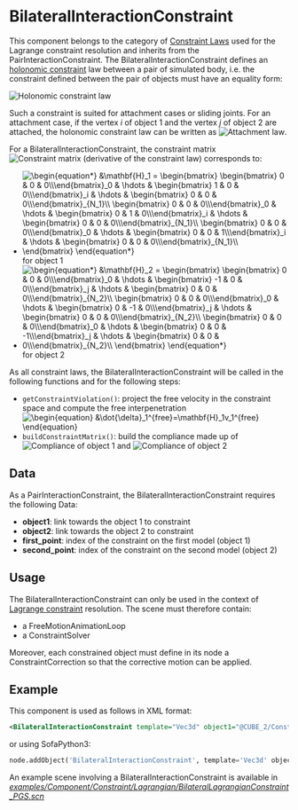 BilateralInteractionConstraint
==============================

This component belongs to the category of [Constraint Laws](https://www.sofa-framework.org/community/doc/simulation-principles/constraint/lagrange-constraint/#constraint-laws) used for the Lagrange constraint resolution and inherits from the PairInteractionConstraint. The BilateralInteractionConstraint defines an [holonomic constraint](https://en.wikipedia.org/wiki/Holonomic_constraints) law between a pair of simulated body, i.e. the constraint defined between the pair of objects must have an equality form:

<img class="latex" src="https://latex.codecogs.com/png.latex?\Phi(x_1,x_2%20...)~=~0" title="Holonomic constraint law" />

Such a constraint is suited for attachment cases or sliding joints. For an attachment case, if the vertex _i_ of object 1 and the vertex _j_ of object 2 are attached, the holonomic constraint law can be written as <img class="latex" src="https://latex.codecogs.com/png.latex?x_1(i)-x_2(j)~=~0" title="Attachment law" />.

For a BilateralInteractionConstraint, the constraint matrix <img class="latex" src="https://latex.codecogs.com/png.latex?\mathbf{H}" title="Constraint matrix" /> (derivative of the constraint law) corresponds to:

- <img src="https://latex.codecogs.com/gif.latex?\begin{equation*}&space;&\mathbf{H}_1&space;=&space;\begin{bmatrix}&space;\begin{bmatrix}&space;0&space;&&space;0&space;&&space;0\\\end{bmatrix}_0&space;&&space;\hdots&space;&&space;\begin{bmatrix}&space;1&space;&&space;0&space;&&space;0\\\end{bmatrix}_i&space;&&space;\hdots&space;&&space;\begin{bmatrix}&space;0&space;&&space;0&space;&&space;0\\\end{bmatrix}_{N_1}\\&space;\begin{bmatrix}&space;0&space;&&space;0&space;&&space;0\\\end{bmatrix}_0&space;&&space;\hdots&space;&&space;\begin{bmatrix}&space;0&space;&&space;1&space;&&space;0\\\end{bmatrix}_i&space;&&space;\hdots&space;&&space;\begin{bmatrix}&space;0&space;&&space;0&space;&&space;0\\\end{bmatrix}_{N_1}\\&space;\begin{bmatrix}&space;0&space;&&space;0&space;&&space;0\\\end{bmatrix}_0&space;&&space;\hdots&space;&&space;\begin{bmatrix}&space;0&space;&&space;0&space;&&space;1\\\end{bmatrix}_i&space;&&space;\hdots&space;&&space;\begin{bmatrix}&space;0&space;&&space;0&space;&&space;0\\\end{bmatrix}_{N_1}\\&space;\end{bmatrix}&space;\end{equation*}" title="\begin{equation*} &\mathbf{H}_1 = \begin{bmatrix} \begin{bmatrix} 0 & 0 & 0\\\end{bmatrix}_0 & \hdots & \begin{bmatrix} 1 & 0 & 0\\\end{bmatrix}_i & \hdots & \begin{bmatrix} 0 & 0 & 0\\\end{bmatrix}_{N_1}\\ \begin{bmatrix} 0 & 0 & 0\\\end{bmatrix}_0 & \hdots & \begin{bmatrix} 0 & 1 & 0\\\end{bmatrix}_i & \hdots & \begin{bmatrix} 0 & 0 & 0\\\end{bmatrix}_{N_1}\\ \begin{bmatrix} 0 & 0 & 0\\\end{bmatrix}_0 & \hdots & \begin{bmatrix} 0 & 0 & 1\\\end{bmatrix}_i & \hdots & \begin{bmatrix} 0 & 0 & 0\\\end{bmatrix}_{N_1}\\ \end{bmatrix} \end{equation*}" /> for object 1
- <img src="https://latex.codecogs.com/gif.latex?\begin{equation*}&space;&\mathbf{H}_2&space;=&space;\begin{bmatrix}&space;\begin{bmatrix}&space;0&space;&&space;0&space;&&space;0\\\end{bmatrix}_0&space;&&space;\hdots&space;&&space;\begin{bmatrix}&space;-1&space;&&space;0&space;&&space;0\\\end{bmatrix}_j&space;&&space;\hdots&space;&&space;\begin{bmatrix}&space;0&space;&&space;0&space;&&space;0\\\end{bmatrix}_{N_2}\\&space;\begin{bmatrix}&space;0&space;&&space;0&space;&&space;0\\\end{bmatrix}_0&space;&&space;\hdots&space;&&space;\begin{bmatrix}&space;0&space;&&space;-1&space;&&space;0\\\end{bmatrix}_j&space;&&space;\hdots&space;&&space;\begin{bmatrix}&space;0&space;&&space;0&space;&&space;0\\\end{bmatrix}_{N_2}\\&space;\begin{bmatrix}&space;0&space;&&space;0&space;&&space;0\\\end{bmatrix}_0&space;&&space;\hdots&space;&&space;\begin{bmatrix}&space;0&space;&&space;0&space;&&space;-1\\\end{bmatrix}_j&space;&&space;\hdots&space;&&space;\begin{bmatrix}&space;0&space;&&space;0&space;&&space;0\\\end{bmatrix}_{N_2}\\&space;\end{bmatrix}&space;\end{equation*}" title="\begin{equation*} &\mathbf{H}_2 = \begin{bmatrix} \begin{bmatrix} 0 & 0 & 0\\\end{bmatrix}_0 & \hdots & \begin{bmatrix} -1 & 0 & 0\\\end{bmatrix}_j & \hdots & \begin{bmatrix} 0 & 0 & 0\\\end{bmatrix}_{N_2}\\ \begin{bmatrix} 0 & 0 & 0\\\end{bmatrix}_0 & \hdots & \begin{bmatrix} 0 & -1 & 0\\\end{bmatrix}_j & \hdots & \begin{bmatrix} 0 & 0 & 0\\\end{bmatrix}_{N_2}\\ \begin{bmatrix} 0 & 0 & 0\\\end{bmatrix}_0 & \hdots & \begin{bmatrix} 0 & 0 & -1\\\end{bmatrix}_j & \hdots & \begin{bmatrix} 0 & 0 & 0\\\end{bmatrix}_{N_2}\\ \end{bmatrix} \end{equation*}" /> for object 2


As all constraint laws, the BilateralInteractionConstraint will be called in the following functions and for the following steps:

- `getConstraintViolation()`: project the free velocity in the constraint space and compute the free interpenetration <img src="https://latex.codecogs.com/gif.latex?\begin{equation}&space;&\dot{\delta}_1^{free}=\mathbf{H}_1v_1^{free}&space;\end{equation}" title="\begin{equation} &\dot{\delta}_1^{free}=\mathbf{H}_1v_1^{free} \end{equation}" />
- `buildConstraintMatrix()`: build the compliance made up of <img class="latex" src="https://latex.codecogs.com/png.latex?dt\mathbf{H}_1\mathbf{A}_1^{-1}\mathbf{H}_1^T" title="Compliance of object 1" /> and <img class="latex" src="https://latex.codecogs.com/png.latex?dt\mathbf{H}_2\mathbf{A}_2^{-1}\mathbf{H}_2^T" title="Compliance of object 2" />



Data  
----

As a PairInteractionConstraint, the BilateralInteractionConstraint requires the following Data:

- **object1**: link towards the object 1 to constraint
- **object2**: link towards the object 2 to constraint
- **first_point**: index of the constraint on the first model (object 1)
- **second_point**: index of the constraint on the second model (object 2)


Usage
-----

The BilateralInteractionConstraint can only be used in the context of [Lagrange constraint](https://www.sofa-framework.org/community/doc/simulation-principles/constraint/lagrange-constraint/) resolution. The scene must therefore contain:

- a FreeMotionAnimationLoop
- a ConstraintSolver

Moreover, each constrained object must define in its node a ConstraintCorrection so that the corrective motion can be applied.


Example
-------

This component is used as follows in XML format:

``` xml
<BilateralInteractionConstraint template="Vec3d" object1="@CUBE_2/Constraints/points" object2="@CUBE_4/Constraints/points" first_point="1" second_point="0" />
```

or using SofaPython3:

``` python
node.addObject('BilateralInteractionConstraint', template='Vec3d' object1='@CUBE_2/Constraints/points' object2='@CUBE_4/Constraints/points' first_point='1' second_point='0')
```

An example scene involving a BilateralInteractionConstraint is available in [*examples/Component/Constraint/Lagrangian/BilateralLagrangianConstraint_PGS.scn*](https://github.com/sofa-framework/sofa/blob/master/examples/Component/Constraint/Lagrangian/BilateralLagrangianConstraint_PGS.scn)
